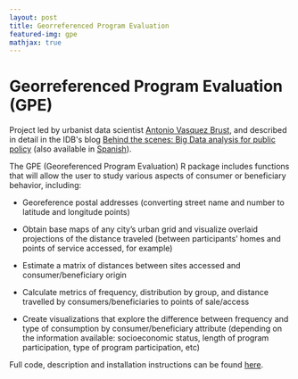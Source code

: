 ```yaml
---
layout: post
title: Georreferenced Program Evaluation
featured-img: gpe
mathjax: true
---
```



<!-- <img align="right" width="10%" src="{{site.baseurl}}/assets/img/posts/IDB_logo.jpg" width="10%"> -->

# Georreferenced Program Evaluation (GPE)

Project led by urbanist data scientist [Antonio Vasquez Brust](https://bitsandbricks.github.io/), and described in detail in the IDB's blog [Behind the scenes: Big Data analysis for public policy](https://blogs.iadb.org/ciudades-sostenibles/en/behind-the-scenes-big-data-analysis-for-public-policy/) (also available in [Spanish](https://blogs.iadb.org/ciudades-sostenibles/es/lo-que-no-ves-de-un-analisis-de-big-data-para-politicas-publicas/)).

The GPE (Georeferenced Program Evaluation) R package includes functions that will allow the user to study various aspects of consumer or beneficiary behavior, including:

* Georeference postal addresses (converting street name and number to latitude and longitude points)

* Obtain base maps of any city’s urban grid and visualize overlaid projections of the distance traveled (between participants’ homes and points of service accessed, for example)

* Estimate a matrix of distances between sites accessed and consumer/beneficiary origin

* Calculate metrics of frequency, distribution by group, and distance travelled by consumers/beneficiaries to points of sale/access

* Create visualizations that explore the difference between frequency and type of consumption by consumer/beneficiary attribute (depending on the information available: socioeconomic status, length of program participation, type of program participation, etc)

Full code, description and installation instructions can be found [here](https://github.com/EL-BID/GPE).
